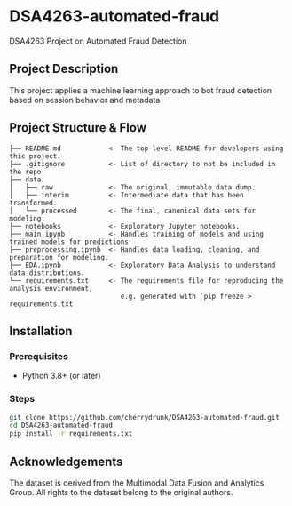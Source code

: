 # DSA4263-automated-fraud
DSA4263 Project on Automated Fraud Detection

## Project Description
This project applies a machine learning approach to bot fraud detection based on session behavior and metadata

## Project Structure & Flow

```text
├── README.md            <- The top-level README for developers using this project.
├── .gitignore           <- List of directory to not be included in the repo
├── data
│   ├── raw              <- The original, immutable data dump.
│   ├── interim          <- Intermediate data that has been transformed.
│   └── processed        <- The final, canonical data sets for modeling.
├── notebooks            <- Exploratory Jupyter notebooks.
├── main.ipynb           <- Handles training of models and using trained models for predictions
├── preprocessing.ipynb  <- Handles data loading, cleaning, and preparation for modeling.
├── EDA.ipynb            <- Exploratory Data Analysis to understand data distributions.
└── requirements.txt     <- The requirements file for reproducing the analysis environment, 
                            e.g. generated with `pip freeze > requirements.txt
```
## Installation
### Prerequisites
- Python 3.8+ (or later)

### Steps
```bash
git clone https://github.com/cherrydrunk/DSA4263-automated-fraud.git
cd DSA4263-automated-fraud
pip install -r requirements.txt
```

## Acknowledgements
The dataset is derived from the Multimodal Data Fusion and Analytics Group. All rights to the dataset belong to the original authors.
